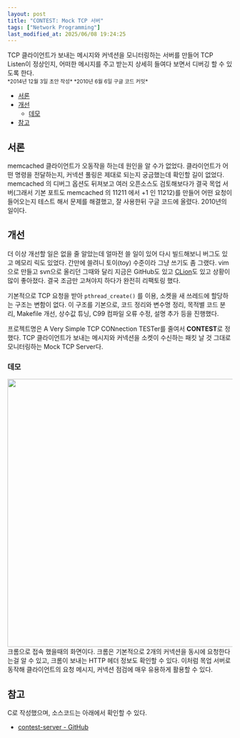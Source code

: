 ```yaml
---
layout: post
title: "CONTEST: Mock TCP 서버"
tags: ["Network Programming"]
last_modified_at: 2025/06/08 19:24:25
---
```


<div class="message">
  TCP 클라이언트가 보내는 메시지와 커넥션을 모니터링하는 서버를 만들어 TCP Listen이 정상인지, 어떠한 메시지를 주고 받는지 상세히 들여다 보면서 디버깅 할 수 있도록 한다.
</div>

<small>
*2014년 12월 3일 초안 작성*  
*2010년 6월 6일 구글 코드 커밋*  
</small>

<!-- TOC -->

- [서론](#서론)
- [개선](#개선)
  - [데모](#데모)
- [참고](#참고)

<!-- /TOC -->

## 서론

memcached 클라이언트가 오동작을 하는데 원인을 알 수가 없었다. 클라이언트가 어떤 명령을 전달하는지, 커넥션 풀링은 제대로 되는지 궁금했는데 확인할 길이 없었다. memcached 의 디버그 옵션도 뒤져보고 여러 오픈소스도 검토해보다가 결국 목업 서버(그래서 기본 포트도 memcached 의 11211 에서 +1 인 11212)를 만들어 어떤 요청이 들어오는지 테스트 해서 문제를 해결했고, 잘 사용한뒤 구글 코드에 올렸다. 2010년의 일이다.

## 개선

더 이상 개선할 일은 없을 줄 알았는데 얼마전 쓸 일이 있어 다시 빌드해보니 버그도 있고 메모리 릭도 있었다. 간만에 쓸려니 토이(toy) 수준이라 그냥 쓰기도 좀 그랬다. vim으로 만들고 svn으로 올리던 그때와 달리 지금은 GitHub도 있고 [CLion](http://likejazz.tumblr.com/post/118649049333/clion-1-0)도 있고 상황이 많이 좋아졌다. 결국 조금만 고쳐야지 하다가 완전히 리팩토링 했다.

기본적으로 TCP 요청을 받아 `pthread_create()` 를 이용, 소켓을 새 쓰레드에 할당하는 구조는 변함이 없다. 이 구조를 기본으로, 코드 정리와 변수명 정리, 목적별 코드 분리, Makefile 개선, 상수값 튜닝, C99 컴파일 오류 수정, 설명 추가 등을 진행했다.

프로젝트명은 A Very Simple TCP CONnection TESTer를 줄여서 **CONTEST**로 정했다. TCP 클라이언트가 보내는 메시지와 커넥션을 소켓이 수신하는 패킷 날 것 그대로 모니터링하는 Mock TCP Server다.

### 데모

<img src="https://raw.githubusercontent.com/likejazz/contest-server/master/assets/contest.png" width="600" />
크롬으로 접속 했을때의 화면이다. 크롬은 기본적으로 2개의 커넥션을 동시에 요청한다는걸 알 수 있고, 크롬이 보내는 HTTP 헤더 정보도 확인할 수 있다. 이처럼 목업 서버로 동작해 클라이언트의 요청 메시지, 커넥션 점검에 매우 유용하게 활용할 수 있다.

## 참고
C로 작성했으며, 소스코드는 아래에서 확인할 수 있다.
- [contest-server - GitHub](https://github.com/likejazz/contest-server)
